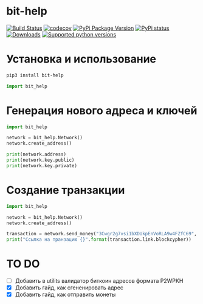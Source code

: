 # bit-help

[![Build Status](https://travis-ci.com/daveusa31/bit-help.svg?branch=master)](https://travis-ci.com/daveusa31/bit-help)
[![codecov](https://codecov.io/gh/daveusa31/bit-help/branch/master/graph/badge.svg)](https://codecov.io/gh/daveusa31/bit-help)
[![PyPi Package Version](https://img.shields.io/pypi/v/bit_help.svg?style=flat-square)](https://pypi.python.org/pypi/bit_help)
[![PyPi status](https://img.shields.io/pypi/status/bit_help.svg?style=flat-square)](https://pypi.python.org/pypi/bit_help)
[![Downloads](https://pepy.tech/badge/bit_help)](https://pepy.tech/project/bit_help)
[![Supported python versions](https://img.shields.io/pypi/pyversions/bit_help.svg?style=flat-square)](https://pypi.python.org/pypi/bit_help)


# Установка и использование

```sh
pip3 install bit-help
```

```python
import bit_help
```

# Генерация нового адреса и ключей

```python
import bit_help

network = bit_help.Network()
network.create_address()

print(network.address)
print(network.key.public)
print(network.key.private)
```

# Создание транзакции

```python
import bit_help

network = bit_help.Network()
network.create_address()

transaction = network.send_money("3Cwgr2g7vsi1bXDUkpEnVoRLA9w4FZfC69", 0.01, speed="average")
print("Ссылка на транзацию {}".format(transaction.link.blockcypher))
```


# TO DO
- [ ] Добавить в utilits валидатор биткоин адресов формата P2WPKH 
- [X] Добавить гайд, как сгененировать адрес
- [X] Добавить гайд, как отправить монеты
